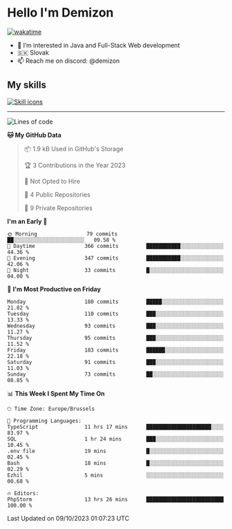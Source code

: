 # Hello I'm Demizon
[![wakatime](https://wakatime.com/badge/user/6ad1949f-d6d7-44f9-9eee-c35e54cc499b.svg)](https://wakatime.com/@6ad1949f-d6d7-44f9-9eee-c35e54cc499b)
- 👀 I’m interested in Java and Full-Stack Web development
- 🇸🇰 Slovak
- 📫 Reach me on discord: @demizon

## My skills
[![Skill icons](https://skillicons.dev/icons?i=java,js,ts,html,css,react,nextjs,tailwind,supabase,py,git,docker,linux,mysql,postgres,mongo&theme=dark)](https://github.com/Demizon3433)

---

<!--START_SECTION:waka-->
![Lines of code](https://img.shields.io/badge/From%20Hello%20World%20I%27ve%20Written-158.2%20thousand%20lines%20of%20code-blue)

**🐱 My GitHub Data** 

> 📦 1.9 kB Used in GitHub's Storage 
 > 
> 🏆 3 Contributions in the Year 2023
 > 
> 🚫 Not Opted to Hire
 > 
> 📜 4 Public Repositories 
 > 
> 🔑 9 Private Repositories 
 > 
**I'm an Early 🐤** 

```text
🌞 Morning                79 commits          ██░░░░░░░░░░░░░░░░░░░░░░░   09.58 % 
🌆 Daytime                366 commits         ███████████░░░░░░░░░░░░░░   44.36 % 
🌃 Evening                347 commits         ███████████░░░░░░░░░░░░░░   42.06 % 
🌙 Night                  33 commits          █░░░░░░░░░░░░░░░░░░░░░░░░   04.00 % 
```
📅 **I'm Most Productive on Friday** 

```text
Monday                   180 commits         █████░░░░░░░░░░░░░░░░░░░░   21.82 % 
Tuesday                  110 commits         ███░░░░░░░░░░░░░░░░░░░░░░   13.33 % 
Wednesday                93 commits          ███░░░░░░░░░░░░░░░░░░░░░░   11.27 % 
Thursday                 95 commits          ███░░░░░░░░░░░░░░░░░░░░░░   11.52 % 
Friday                   183 commits         ██████░░░░░░░░░░░░░░░░░░░   22.18 % 
Saturday                 91 commits          ███░░░░░░░░░░░░░░░░░░░░░░   11.03 % 
Sunday                   73 commits          ██░░░░░░░░░░░░░░░░░░░░░░░   08.85 % 
```


📊 **This Week I Spent My Time On** 

```text
🕑︎ Time Zone: Europe/Brussels

💬 Programming Languages: 
TypeScript               11 hrs 17 mins      █████████████████████░░░░   83.97 % 
SQL                      1 hr 24 mins        ███░░░░░░░░░░░░░░░░░░░░░░   10.45 % 
.env file                19 mins             █░░░░░░░░░░░░░░░░░░░░░░░░   02.45 % 
Bash                     18 mins             █░░░░░░░░░░░░░░░░░░░░░░░░   02.29 % 
Ezhil                    5 mins              ░░░░░░░░░░░░░░░░░░░░░░░░░   00.68 % 

🔥 Editors: 
PhpStorm                 13 hrs 26 mins      █████████████████████████   100.00 % 
```


 Last Updated on 09/10/2023 01:07:23 UTC
<!--END_SECTION:waka-->
